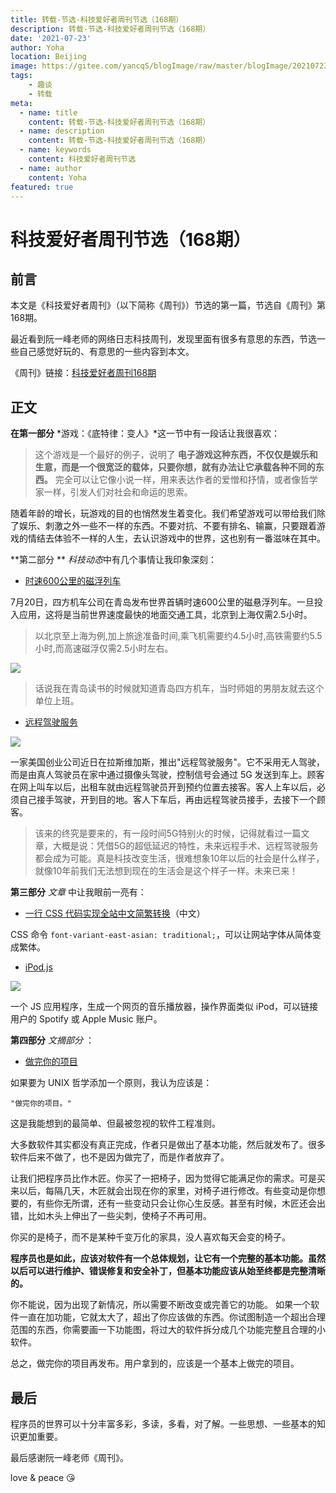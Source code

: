 ```yaml
---
title: 转载-节选-科技爱好者周刊节选（168期）
description: 转载-节选-科技爱好者周刊节选（168期）
date: '2021-07-23'
author: Yoha
location: Beijing
image: https://gitee.com/yancqS/blogImage/raw/master/blogImage/20210723153229.jpeg
tags:
    - 趣谈
    - 转载
meta:
  - name: title
    content: 转载-节选-科技爱好者周刊节选（168期）
  - name: description
    content: 转载-节选-科技爱好者周刊节选（168期）
  - name: keywords
    content: 科技爱好者周刊节选
  - name: author
    content: Yoha
featured: true
---
```


# 科技爱好者周刊节选（168期）

## 前言

本文是《科技爱好者周刊》（以下简称《周刊》）节选的第一篇，节选自《周刊》第168期。

最近看到阮一峰老师的网络日志科技周刊，发现里面有很多有意思的东西，节选一些自己感觉好玩的、有意思的一些内容到本文。

《周刊》链接：[科技爱好者周刊168期](https://www.ruanyifeng.com/blog/2021/07/weekly-issue-168.html)

## 正文

**在第一部分** *游戏：《底特律：变人》*这一节中有一段话让我很喜欢：

> 这个游戏是一个最好的例子，说明了 **电子游戏这种东西，不仅仅是娱乐和生意，而是一个很宽泛的载体，只要你想，就有办法让它承载各种不同的东西。** 完全可以让它像小说一样，用来表达作者的爱憎和抒情，或者像哲学家一样，引发人们对社会和命运的思索。

随着年龄的增长，玩游戏的目的也悄然发生着变化。我们希望游戏可以带给我们除了娱乐、刺激之外一些不一样的东西。不要对抗、不要有排名、输赢，只要跟着游戏的情结去体验不一样的人生，去认识游戏中的世界，这也别有一番滋味在其中。

**第二部分 ** *科技动态*中有几个事情让我印象深刻：

- [时速600公里的磁浮列车](https://new.qq.com/omn/20210719/20210719A01BIW00.html)

7月20日，四方机车公司在青岛发布世界首辆时速600公里的磁悬浮列车。一旦投入应用，这将是当前世界速度最快的地面交通工具，北京到上海仅需2.5小时。

> 以北京至上海为例,加上旅途准备时间,乘飞机需要约4.5小时,高铁需要约5.5小时,而高速磁浮仅需2.5小时左右。

![](https://gitee.com/yancqS/blogImage/raw/master/blogImage/20210723153229.jpeg)

> 话说我在青岛读书的时候就知道青岛四方机车，当时师姐的男朋友就去这个单位上班。

- [远程驾驶服务](https://www.fastcompany.com/90653650/halo-driverless-car-sharing-service)

![](https://gitee.com/yancqS/blogImage/raw/master/blogImage/20210723153817.jpeg)

一家美国创业公司近日在拉斯维加斯，推出"远程驾驶服务"。它不采用无人驾驶，而是由真人驾驶员在家中通过摄像头驾驶，控制信号会通过 5G 发送到车上。顾客在网上叫车以后，出租车就由远程驾驶员开到预约位置去接客。客人上车以后，必须自己接手驾驶，开到目的地。客人下车后，再由远程驾驶员接手，去接下一个顾客。

> 该来的终究是要来的，有一段时间5G特别火的时候，记得就看过一篇文章，大概是说：凭借5G的超低延迟的特性，未来远程手术、远程驾驶服务都会成为可能。真是科技改变生活，很难想象10年以后的社会是什么样子，就像10年前我们无法想到现在的生活会是这个样子一样。未来已来！

**第三部分** *文章* 中让我眼前一亮有：

- [一行 CSS 代码实现全站中文简繁转换](https://www.zhangxinxu.com/wordpress/2021/01/css-simplified-traditional-chinese/)（中文）

CSS 命令 `font-variant-east-asian: traditional;`，可以让网站字体从简体变成繁体。

- [iPod.js](https://github.com/tvillarete/ipod-classic-js)

![](https://gitee.com/yancqS/blogImage/raw/master/blogImage/20210723163854.jpeg)

一个 JS 应用程序，生成一个网页的音乐播放器，操作界面类似 iPod，可以链接用户的 Spotify 或 Apple Music 账户。

**第四部分** *文摘部分* ：

- [做完你的项目](https://250bpm.com/blog:50/)

如果要为 UNIX 哲学添加一个原则，我认为应该是：

```
"做完你的项目。"
```

这是我能想到的最简单、但最被忽视的软件工程准则。

大多数软件其实都没有真正完成，作者只是做出了基本功能，然后就发布了。很多软件后来不做了，也不是因为做完了，而是作者放弃了。

让我们把程序员比作木匠。你买了一把椅子，因为觉得它能满足你的需求。可是买来以后，每隔几天，木匠就会出现在你的家里，对椅子进行修改。有些变动是你想要的，有些你无所谓，还有一些变动只会让你心生反感。甚至有时候，木匠还会出错，比如木头上伸出了一些尖刺，使椅子不再可用。

你买的是椅子，而不是某种千变万化的家具，没人喜欢每天会变的椅子。

**程序员也是如此，应该对软件有一个总体规划，让它有一个完整的基本功能。虽然以后可以进行维护、错误修复和安全补丁，但基本功能应该从始至终都是完整清晰的。**

你不能说，因为出现了新情况，所以需要不断改变或完善它的功能。 如果一个软件一直在加功能，它就太大了，超出了你应该做的东西。你试图制造一个超出合理范围的东西，你需要画一下功能图，将过大的软件拆分成几个功能完整且合理的小软件。

总之，做完你的项目再发布。用户拿到的，应该是一个基本上做完的项目。

## 最后

程序员的世界可以十分丰富多彩，多读，多看，对了解。一些思想、一些基本的知识更加重要。

最后感谢阮一峰老师《周刊》。

love & peace :kissing_heart: